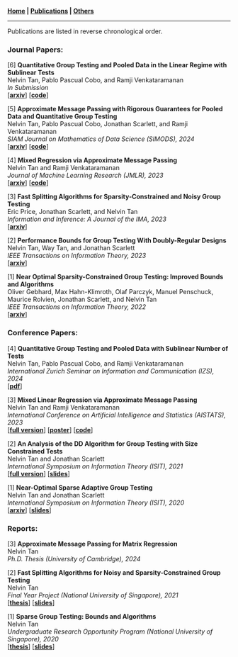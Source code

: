 **[Home](./) \| [Publications](./publications.html) \| [Others](./others.html)**

---

Publications are listed in reverse chronological order. 

### Journal Papers:

[6] **Quantitative Group Testing and Pooled Data in the Linear Regime with Sublinear Tests** \
Nelvin Tan, Pablo Pascual Cobo, and Ramji Venkataramanan \
_In Submission_ \
\[[**arxiv**](https://arxiv.org/abs/2408.00385)\] \[[**code**](https://github.com/PabloPasc/SC_AMP_QGT)\]

[5] **Approximate Message Passing with Rigorous Guarantees for Pooled Data and Quantitative Group Testing** \
Nelvin Tan, Pablo Pascual Cobo, Jonathan Scarlett, and Ramji Venkataramanan \
_SIAM Journal on Mathematics of Data Science (SIMODS), 2024_ \
\[[**arxiv**](https://arxiv.org/abs/2309.15507)\] \[[**code**](https://github.com/PabloPasc/AMP_Pooled_QGT)\]

[4] **Mixed Regression via Approximate Message Passing** \
Nelvin Tan and Ramji Venkataramanan \
_Journal of Machine Learning Research (JMLR), 2023_ \
\[[**arxiv**](https://arxiv.org/abs/2304.02229)\] \[[**code**](https://github.com/nelvintan/AMP_for_Mixed_Regression)\]

[3] **Fast Splitting Algorithms for Sparsity-Constrained and Noisy Group Testing** \
Eric Price, Jonathan Scarlett, and Nelvin Tan \
_Information and Inference: A Journal of the IMA, 2023_ \
\[[**arxiv**](https://arxiv.org/abs/2106.00308)\]

[2] **Performance Bounds for Group Testing With Doubly-Regular Designs** \
Nelvin Tan, Way Tan, and Jonathan Scarlett \
_IEEE Transactions on Information Theory, 2023_ \
\[[**arxiv**](https://arxiv.org/abs/2201.03745)\]

[1] **Near Optimal Sparsity-Constrained Group Testing: Improved Bounds and Algorithms** \
Oliver Gebhard, Max Hahn-Klimroth, Olaf Parczyk, Manuel Penschuck, Maurice Rolvien, Jonathan Scarlett, and Nelvin Tan \
_IEEE Transactions on Information Theory, 2022_ \
\[[**arxiv**](https://arxiv.org/abs/2004.11860)\]

### Conference Papers:

[4] **Quantitative Group Testing and Pooled Data with Sublinear Number of Tests** \
Nelvin Tan, Pablo Pascual Cobo, and Ramji Venkataramanan \
_International Zurich Seminar on Information and Communication (IZS), 2024_ \
\[[**pdf**](https://www.research-collection.ethz.ch/bitstream/handle/20.500.11850/664209/Proceedings.pdf?sequence=1#page=14)\]

[3] **Mixed Linear Regression via Approximate Message Passing** \
Nelvin Tan and Ramji Venkataramanan \
_International Conference on Artificial Intelligence and Statistics (AISTATS), 2023_ \
\[[**full version**](https://arxiv.org/abs/2304.02229)\] \[[**poster**](http://nelvintan.github.io/files/MLR_Poster.pdf)\] \[[**code**](https://github.com/nelvintan/AMP_for_Mixed_Linear_Regression)\]

[2] **An Analysis of the DD Algorithm for Group Testing with Size Constrained Tests** \
Nelvin Tan and Jonathan Scarlett \
_International Symposium on Information Theory (ISIT), 2021_ \
\[[**full version**](https://arxiv.org/abs/2201.03745)\] \[[**slides**](http://nelvintan.github.io/files/ISIT2021_slides.pdf)\]

[1] **Near-Optimal Sparse Adaptive Group Testing** \
Nelvin Tan and Jonathan Scarlett \
_International Symposium on Information Theory (ISIT), 2020_ \
\[[**arxiv**](https://arxiv.org/abs/2004.03119v1)\] \[[**slides**](http://nelvintan.github.io/files/ISIT2020_slides.pdf)\]

### Reports:

[3] **Approximate Message Passing for Matrix Regression** \
Nelvin Tan \
_Ph.D. Thesis (University of Cambridge), 2024_

[2] **Fast Splitting Algorithms for Noisy and Sparsity-Constrained Group Testing** \
Nelvin Tan \
_Final Year Project (National University of Singapore), 2021_ \
\[[**thesis**](http://nelvintan.github.io/files/FYP_Final_Report.pdf)\] \[[**slides**](http://nelvintan.github.io/files/FYP_Slides.pdf)\]

[1] **Sparse Group Testing: Bounds and Algorithms** \
Nelvin Tan \
_Undergraduate Research Opportunity Program (National University of Singapore), 2020_ \
\[[**thesis**](http://nelvintan.github.io/files/UROP_Final_Report.pdf)\] \[[**slides**](http://nelvintan.github.io/files/UROP_Slides.pdf)\]
